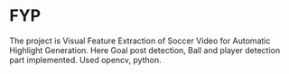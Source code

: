 # FYP

The project is Visual Feature Extraction of Soccer Video for Automatic Highlight Generation.
Here Goal post detection, Ball and player detection part implemented.
Used opencv, python.
